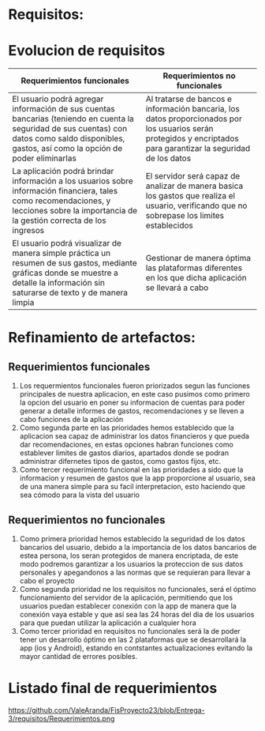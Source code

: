 <!DOCTYPE html>
<html>
<body>
<h1> Requisitos: </h1>
<p>

<h1>Evolucion de requisitos</h1>

| Requerimientos funcionales | Requerimientos no funcionales |
|-----------|-----------|
| El usuario podrá agregar información de sus cuentas bancarias (teniendo en cuenta la seguridad de sus cuentas) con datos como saldo disponibles, gastos, así como la opción de poder eliminarlas    | Al tratarse de bancos e información bancaria, los datos proporcionados por los usuarios serán protegidos y encriptados para garantizar la seguridad de los datos   |
|  La aplicación podrá brindar información a los usuarios sobre información financiera, tales como recomendaciones, y lecciones sobre la importancia de la gestión correcta de los ingresos    |  El servidor será capaz de analizar de manera basica los gastos que realiza el usuario, verificando que no sobrepase los limites establecidos  |
| El usuario podrá visualizar de manera simple práctica un resumen de sus gastos, mediante gráficas donde se muestre a detalle la información sin saturarse de texto y de manera limpia    |    Gestionar de manera óptima las plataformas diferentes en los que dicha aplicación se llevará a cabo    | La función de establecimiento de metas, y el software proporciona consejos financieros sobre la cantidad que debe ahorrar periódicamente para alcanzar esas metas dentro del plazo deseado. |

<h1>Refinamiento de artefactos:</h1>

<h2>Requerimientos funcionales</h2>
  <ol>
    <li>Los requermientos funcionales fueron priorizados segun las funciones principales de nuestra aplicacion, en este caso pusimos como primero la opcion del usuario en poner su informacion de cuentas para poder generar a detalle informes de gastos, recomendaciones y se lleven a cabo funciones de la aplicación</li>
    <li>Como segunda parte en las prioridades hemos establecido que la aplicacion sea capaz de administrar los datos financieros y que pueda dar recomendaciones, en estas opciones habran funciones como establever limites de gastos diarios, apartados donde se podran administrar difernetes tipos de gastos, como gastos fijos, etc.</li>
    <li>Como tercer requerimiento funcional en las prioridades a sido que la informacion y resumen de gastos que la app proporcione al usuario, sea de una manera simple para su facil interpretacion, esto haciendo que sea cómodo para la vista del usuario</li>
  </ol>
<h2>Requerimientos no funcionales</h2>
  <ol>
    <li>Como primera prioridad hemos establecido la seguridad de los datos bancarios del usuario, debido a la importancia de los datos bancarios de estea persona, los seran protegidos de manera encriptada, de este modo podremos garantizar a los usuarios la proteccion de sus datos personales y apegandonos a las normas que se requieran para llevar a cabo el proyecto</li>
    <li>Como segunda prioridad ne los requisitos no funcionales, será el óptimo funcionamiento del servidor de la aplicación, permitiendo que los usuarios puedan establecer conexión con la app de manera que la conexión vaya estable y que así sea las 24 horas del dia de los usuarios para que puedan utilizar la aplicación a cualquier hora</li>
   <li>Como tercer prioridad en requisitos no funcionales será la de poder tener un desarrollo óptimo en las 2 plataformas que se desarrollará la app (ios y Android), estando en contstantes actualizaciones evitando la mayor cantidad de errores posibles.</li>
  </ol>

<h1>Listado final de requerimientos</h1>

https://github.com/ValeAranda/FisProyecto23/blob/Entrega-3/requisitos/Requerimientos.png


</p>
</body>
</html>